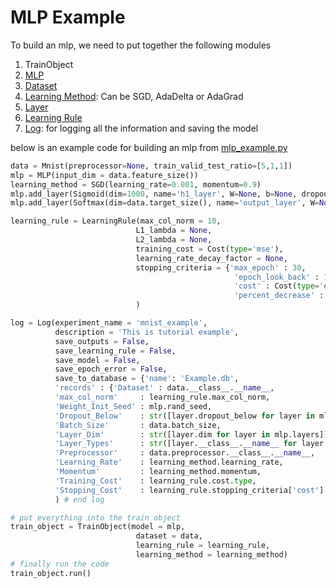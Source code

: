 MLP Example
===========

To build an mlp, we need to put together the following modules
1. TrainObject
2. [MLP](model.md)
3. [Dataset](dataset.md)
4. [Learning Method](learning_method.md): Can be SGD, AdaDelta or AdaGrad
5. [Layer](layer.md)
6. [Learning Rule](learning_rule.md)
7. [Log](log.md): for logging all the information and saving the model

below is an example code for building an mlp from [mlp_example.py](../example/mlp_example.py)
```python
data = Mnist(preprocessor=None, train_valid_test_ratio=[5,1,1])
mlp = MLP(input_dim = data.feature_size())
learning_method = SGD(learning_rate=0.001, momentum=0.9)
mlp.add_layer(Sigmoid(dim=1000, name='h1_layer', W=None, b=None, dropout_below=None))
mlp.add_layer(Softmax(dim=data.target_size(), name='output_layer', W=None, b=None, dropout_below=None))

learning_rule = LearningRule(max_col_norm = 10,
                            L1_lambda = None,
                            L2_lambda = None,
                            training_cost = Cost(type='mse'),
                            learning_rate_decay_factor = None,
                            stopping_criteria = {'max_epoch' : 30,
                                                  'epoch_look_back' : 10,
                                                  'cost' : Cost(type='error'),
                                                  'percent_decrease' : 0.01}
                            )

log = Log(experiment_name = 'mnist_example',
          description = 'This is tutorial example',
          save_outputs = False,
          save_learning_rule = False,
          save_model = False,
          save_epoch_error = False,
          save_to_database = {'name': 'Example.db',
          'records' : {'Dataset' : data.__class__.__name__,
          'max_col_norm'     : learning_rule.max_col_norm,
          'Weight_Init_Seed' : mlp.rand_seed,
          'Dropout_Below'    : str([layer.dropout_below for layer in mlp.layers]),
          'Batch_Size'       : data.batch_size,
          'Layer_Dim'        : str([layer.dim for layer in mlp.layers]),
          'Layer_Types'      : str([layer.__class__.__name__ for layer in mlp.layers]),
          'Preprocessor'     : data.preprocessor.__class__.__name__,
          'Learning_Rate'    : learning_method.learning_rate,
          'Momentum'         : learning_method.momentum,
          'Training_Cost'    : learning_rule.cost.type,
          'Stopping_Cost'    : learning_rule.stopping_criteria['cost'].type}}
          ) # end log

# put everything into the train object
train_object = TrainObject(model = mlp,
                            dataset = data,
                            learning_rule = learning_rule,
                            learning_method = learning_method)
# finally run the code
train_object.run()
```
